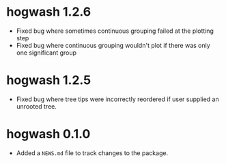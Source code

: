 # hogwash 1.2.6

* Fixed bug where sometimes continuous grouping failed at the plotting step
* Fixed bug where continuous grouping wouldn't plot if there was only one significant group 

# hogwash 1.2.5

 * Fixed bug where tree tips were incorrectly reordered if user supplied an unrooted tree. 

# hogwash 0.1.0

* Added a `NEWS.md` file to track changes to the package.

